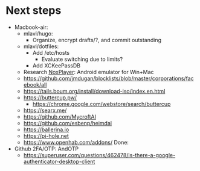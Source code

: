 # Next steps

- Macbook-air:
  - mlavi/hugo:
    - Organize, encrypt drafts/?, and commit outstanding
  - mlavi/dotfiles:
    - Add /etc/hosts
      - Evaluate switching due to limits?
    - Add XCKeePassDB
  - Research [NoxPlayer](https://www.bignox.com/): Android emulator for Win+Mac
  - https://github.com/jmdugan/blocklists/blob/master/corporations/facebook/all
  - https://tails.boum.org/install/download-iso/index.en.html
  - https://buttercup.pw/
    - https://chrome.google.com/webstore/search/buttercup
  - https://searx.me/
  - https://github.com/MycroftAI
  - https://github.com/esbenp/heimdal
  - https://ballerina.io
  - https://pi-hole.net
  - https://www.openhab.com/addons/
Done:
- Github 2FA/OTP: AndOTP
  - https://superuser.com/questions/462478/is-there-a-google-authenticator-desktop-client
